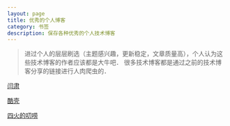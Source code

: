 ```yaml
---
layout: page
title: 优秀的个人博客
category: 书签
description: 保存各种优秀的个人技术博客
---
```


> 进过个人的层层刷选（主题感兴趣，更新稳定，文章质量高），个人认为这些技术博客的作者应该都是大牛吧．
> 很多技术博客都是通过之前的技术博客分享的链接进行人肉爬虫的．

[闫肃](http://yansu.org/)

[酷壳](http://coolshell.cn/)

[四火的叨唠](http://www.raychase.net/)

